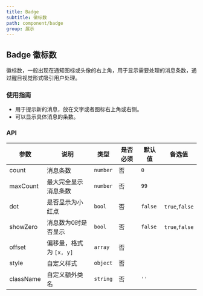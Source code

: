 ```yaml
---
title: Badge
subtitle: 徽标数
path: component/badge
group: 展示
---
```


## Badge 徽标数

徽标数，一般出现在通知图标或头像的右上角，用于显示需要处理的消息条数，通过醒目视觉形式吸引用户处理。

### 使用指南

- 用于提示新的消息，放在文字或者图标右上角或右侧。
- 可以显示具体消息的条数。

### API

| 参数     |   说明             | 类型     | 是否必须 | 默认值        | 备选值            |
| ---------| ----------------- | ------  | -------------|----------------- |----------|
| count    | 消息条数            | `number`     | 否  | `0`          |                  |
| maxCount | 最大完全显示消息条数  | `number`     | 否 | `99`         |                  |
| dot      | 是否显示为小红点     | `bool`    | 否  | `false`      | `true`,`false`   |
| showZero | 消息数为0时是否显示  | `bool`    | 否 | `false`      | `true`,`false`  |
| offset   | 偏移量，格式为 `[x, y]` | `array` | 否 | | |
| style    | 自定义样式          | `object`  | 否 |  | |
| className| 自定义额外类名      | `string`  | 否 | `''`         |                  |
